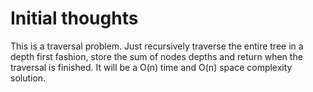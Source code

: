 # Initial thoughts

This is a traversal problem. Just recursively traverse the entire tree in a depth first fashion, store the sum of nodes depths and return when the traversal is finished. It will be a O(n) time and O(n) space complexity solution.